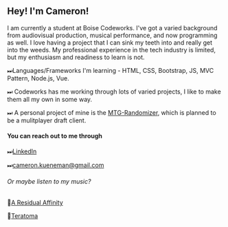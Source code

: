 <!-- ### Hi there 👋 -->

## Hey! I'm Cameron!

I am currently a student at Boise Codeworks. I've got a varied background from audiovisual production, musical performance, and now programming as well. I love having a project that I can sink my teeth into and really get into the weeds. My professional experience in the tech industry is limited, but my enthusiasm and readiness to learn is not.

⏭Languages/Frameworks I'm learning - HTML, CSS, Bootstrap, JS, MVC Pattern, Node.js, Vue.

⏭ Codeworks has me working through lots of varied projects, I like to make them all my own in some way.

⏭ A personal project of mine is the [MTG-Randomizer](https://github.com/DMGCK/mtg-randomizer), which is planned to be a mulitplayer draft client. 

#### You can reach out to me through 

⏭[LinkedIn](https://www.linkedin.com/in/cameron-ara/)

⏭[cameron.kueneman@gmail.com](cameron.kueneman@gmail.com)

###### Or maybe listen to my music?

🎸[A Residual Affinity](https://open.spotify.com/artist/6YRV7TXQmv6lcnlZUbKgvI?si=YWyuBAxrT-iJZMCOqm2J_g)

🎸[Teratoma](https://open.spotify.com/artist/5dbtzqhMeI0E6B9GzBKTfo?si=CnQ0bOE8RlmH9aPT0Ko4BQ)


<!--
**DMGCK/DMGCK** is a ✨ _special_ ✨ repository because its `README.md` (this file) appears on your GitHub profile.

Here are some ideas to get you started:

- 🔭 I’m currently working on ...
- 🌱 I’m currently learning ...
- 👯 I’m looking to collaborate on ...
- 🤔 I’m looking for help with ...
- 💬 Ask me about ...
- 📫 How to reach me: ...
- 😄 Pronouns: ...
- ⚡ Fun fact: ...
-->
